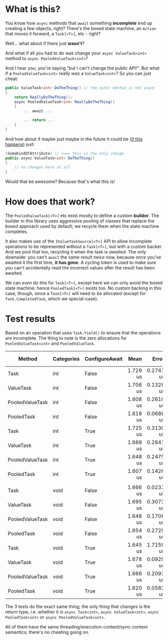 # What is this?

You know how `async` methods that `await` something **incomplete** end up creating a few objects, right? There's
the boxed state machine, an `Action` that moves it forward, a `Task[<T>]`, etc - right?

Well... what about if there just **wasn't**?

And what if all you had to do was change your `async ValueTask<int>` method to `async PooledValueTask<int>`?

And I hear you; you're saying "but I can't change the public API!". But what if a `PooledValueTask<int>` really *was*
a `ValueTask<int>`? So you can just cheat:

``` c#
public ValueTask<int> DoTheThing() // the outer method is not async
{
	return ReallyDoTheThing();
	async PooledValueTask<int> ReallyDoTheThing()
	{
		... await ...

		... return ...
	}
}
```

And how about if maybe just maybe in the future it could be ([if this happens](https://github.com/dotnet/csharplang/issues/1407)) just:

``` c#
[SomeKindOfAttribute] // <=== this is the only change
public async ValueTask<int> DoTheThing()
{
	// no changes here at all
}
```

Would that be awesome? Because that's what this is!

# How does that work?

The `PooledValueTask[<T>]` etc exist mostly to define a custom **builder**. The builder in this library uses aggressive pooling of classes
that replace the *boxed* approach used by default; we recycle them when the state machine completes.

It also makes use of the `IValueTaskSource[<T>]` API to allow incomplete operations to be represented without a `Task[<T>]`, but with a custom backer.
And we pool that too, recycling it when the task is *awaited*. The only downside: you can't `await` the same result *twice* now, because
once you've awaited it the first time, **it has gone**. A cycling token is used to make sure you can't accidentally read the incorrect
values after the result has been awaited.

We can *even* do this for `Task[<T>]`, except here we can only avoid the boxed state machine; hence `PooledTask[<T>]` exists too. No custom backing in this case, though, since a `Task[<T>]` will
need to be allocated (except for `Task.CompletedTask`, which we special-case).

# Test results

Based on an operation that uses `Task.Yield()` to ensure that the operations are incomplete. The thing to note is the zero
allocations for `PooledValueTask<int>` and `PooledValueTask`.

|          Method | Categories | ConfigureAwait |     Mean |     Error |    StdDev |  Gen 0 | Gen 1 | Gen 2 | Allocated |
|---------------- |----------- |------------------------- |---------:|----------:|----------:|-------:|------:|------:|----------:|
|            Task |        int |          False | 1.729 us | 0.2741 us | 0.0150 us | 0.0176 |     - |     - |     120 B |
|       ValueTask |        int |          False | 1.706 us | 0.1328 us | 0.0073 us | 0.0195 |     - |     - |     128 B |
| PooledValueTask |        int |          False | 1.608 us | 0.2610 us | 0.0143 us |      - |     - |     - |         - |
|      PooledTask |        int |          False | 1.618 us | 0.0688 us | 0.0038 us | 0.0098 |     - |     - |      72 B |
|            Task |        int |           True | 1.725 us | 0.3130 us | 0.0172 us | 0.0176 |     - |     - |     120 B |
|       ValueTask |        int |           True | 1.689 us | 0.2841 us | 0.0156 us | 0.0195 |     - |     - |     128 B |
| PooledValueTask |        int |           True | 1.648 us | 0.2475 us | 0.0136 us |      - |     - |     - |         - |
|      PooledTask |        int |           True | 1.607 us | 0.1426 us | 0.0078 us | 0.0098 |     - |     - |      72 B |
|                 |            |                |          |           |           |        |       |       |           |
|            Task |       void |          False | 1.666 us | 0.0237 us | 0.0013 us | 0.0176 |     - |     - |     112 B |
|       ValueTask |       void |          False | 1.695 us | 0.3073 us | 0.0168 us | 0.0176 |     - |     - |     120 B |
| PooledValueTask |       void |          False | 1.648 us | 0.1708 us | 0.0094 us |      - |     - |     - |         - |
|      PooledTask |       void |          False | 1.654 us | 0.2729 us | 0.0150 us | 0.0098 |     - |     - |      72 B |
|            Task |       void |           True | 1.645 us | 1.7159 us | 0.0941 us | 0.0176 |     - |     - |     112 B |
|       ValueTask |       void |           True | 1.678 us | 0.0929 us | 0.0051 us | 0.0176 |     - |     - |     120 B |
| PooledValueTask |       void |           True | 1.666 us | 0.2093 us | 0.0115 us |      - |     - |     - |         - |
|      PooledTask |       void |           True | 1.620 us | 0.0583 us | 0.0032 us | 0.0098 |     - |     - |      72 B |

The 3 tests do the exact same thing; the only thing that changes is the return type, i.e. whether it is `async Task<int>`, `async ValueTask<int>`, `async PooledTask<int>` or `async PooledValueTask<int>`.

All of them have the same threading/execution-context/sync-context semantics; there's no cheating going on.

